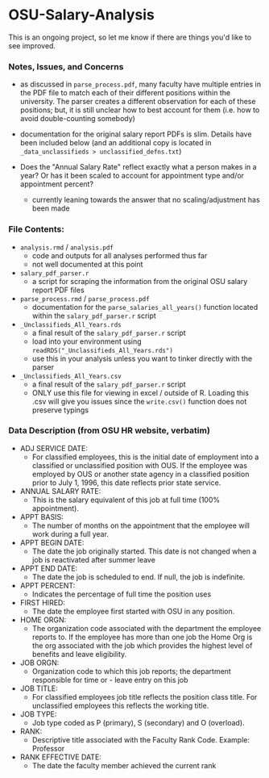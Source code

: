 # OSU-Salary-Analysis

This is an ongoing project, so let me know if there are things you'd like to see improved. 

### Notes, Issues, and Concerns

- as discussed in `parse_process.pdf`, many faculty have multiple entries in the PDF file to match each of their different positions within the university. The parser creates a different observation for each of these positions; but, it is still unclear how to best account for them (i.e. how to avoid double-counting somebody) 

- documentation for the original salary report PDFs is slim. Details have been included below (and an additional copy is located in `_data_unclassifieds > unclassified_defns.txt`)

- Does the "Annual Salary Rate" reflect exactly what a person makes in a year? Or has it been scaled to account for appointment type and/or appointment percent? 
    - currently leaning towards the answer that no scaling/adjustment has been made

### File Contents:

- `analysis.rmd` / `analysis.pdf`
    - code and outputs for all analyses performed thus far 
    - not well documented at this point
- `salary_pdf_parser.r`
    - a script for scraping the information from the original OSU salary report PDF files
- `parse_process.rmd` / `parse_process.pdf`
    - documentation for the `parse_salaries_all_years()` function located within the `salary_pdf_parser.r` script 
- `_Unclassifieds_All_Years.rds`
    - a final result of the `salary_pdf_parser.r` script
    - load into your environment using `readRDS("_Unclassifieds_All_Years.rds")`
    - use this in your analysis unless you want to tinker directly with the parser
- `_Unclassifieds_All_Years.csv`
    - a final result of the `salary_pdf_parser.r` script
    - ONLY use this file for viewing in excel / outside of R. Loading this .csv will give you issues since the `write.csv()` function does not preserve typings 

### Data Description (from OSU HR website, verbatim)

- ADJ SERVICE DATE:
    - For classified employees, this is the initial date of employment into a classified or unclassified position with OUS. If the employee was employed by OUS or another state agency in a classified position prior to July 1, 1996, this date reflects prior state service.
- ANNUAL SALARY RATE:
    - This is the salary equivalent of this job at full time (100% appointment).
- APPT BASIS:
    - The number of months on the appointment that the employee will work during a full year.
- APPT BEGIN DATE:
    - The date the job originally started. This date is not changed when a job is reactivated after summer leave
- APPT END DATE:
    - The date the job is scheduled to end.  If null, the job is indefinite.
- APPT PERCENT:
    - Indicates the percentage of full time the position uses
- FIRST HIRED:
    - The date the employee first started with OSU in any position.
- HOME ORGN:
    - The organization code associated with the department the employee reports to.  If the employee has more than one job the Home Org is the org associated with the job which provides the highest level of benefits and leave eligibility.
- JOB ORGN:
    - Organization code to which this job reports; the department responsible for time or - leave entry on this job
- JOB TITLE:
    - For classified employees job title reflects the position class title.  For unclassified employees this reflects the working title.
- JOB TYPE:
    - Job type coded as P (primary), S (secondary) and O (overload).
- RANK:
    - Descriptive title associated with the Faculty Rank Code. Example: Professor
- RANK EFFECTIVE DATE:
    - The date the faculty member achieved the current rank
    
    